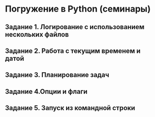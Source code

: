# Погружение в Python (семинары)

## Задание 1. Логирование с использованием нескольких файлов

## Задание 2. Работа с текущим временем и датой

## Задание 3. Планирование задач

## Задание 4.Опции и флаги

## Задание 5. Запуск из командной строки


